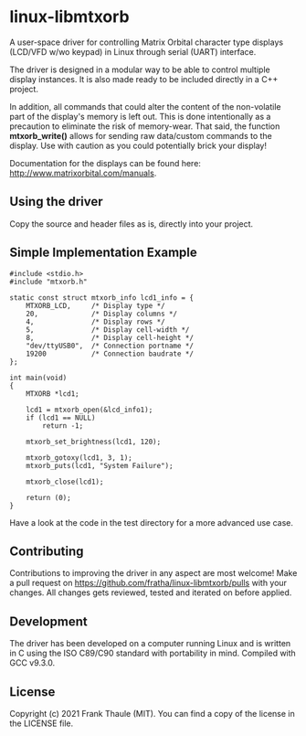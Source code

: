 # linux-libmtxorb

A user-space driver for controlling Matrix Orbital character type displays (LCD/VFD w/wo keypad) in Linux through serial (UART) interface.

The driver is designed in a modular way to be able to control multiple display instances. It is also made ready to be included directly in a C++ project.

In addition, all commands that could alter the content of the non-volatile part of the display's memory is left out. This is done intentionally as a precaution to eliminate the risk of memory-wear. That said, the function **mtxorb_write()** allows for sending raw data/custom commands to the display. Use with caution as you could potentially brick your display!

Documentation for the displays can be found here: http://www.matrixorbital.com/manuals.

## Using the driver

Copy the source and header files as is, directly into your project.

## Simple Implementation Example

```
#include <stdio.h>
#include "mtxorb.h"

static const struct mtxorb_info lcd1_info = {
    MTXORB_LCD,     /* Display type */
    20,             /* Display columns */
    4,              /* Display rows */
    5,              /* Display cell-width */
    8,              /* Display cell-height */
    "dev/ttyUSB0",  /* Connection portname */
    19200           /* Connection baudrate */
};

int main(void)
{
    MTXORB *lcd1;

    lcd1 = mtxorb_open(&lcd_info1);
    if (lcd1 == NULL)
        return -1;

    mtxorb_set_brightness(lcd1, 120);

    mtxorb_gotoxy(lcd1, 3, 1);
    mtxorb_puts(lcd1, "System Failure");

    mtxorb_close(lcd1);

    return (0);
}
```

Have a look at the code in the test directory for a more advanced use case.

## Contributing

Contributions to improving the driver in any aspect are most welcome! Make a pull request on https://github.com/fratha/linux-libmtxorb/pulls with your changes. All changes gets reviewed, tested and iterated on before applied.

## Development

The driver has been developed on a computer running Linux and is written in C using the ISO C89/C90 standard with portability in mind. Compiled with GCC v9.3.0.

## License

Copyright (c) 2021 Frank Thaule (MIT). You can find a copy of the license in the LICENSE file.
